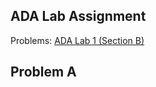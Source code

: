 ## ADA Lab Assignment

Problems: [ADA Lab 1 (Section B)](https://codeforces.com/group/blqWmr6jos/contest/425521)  


Problem A
---
